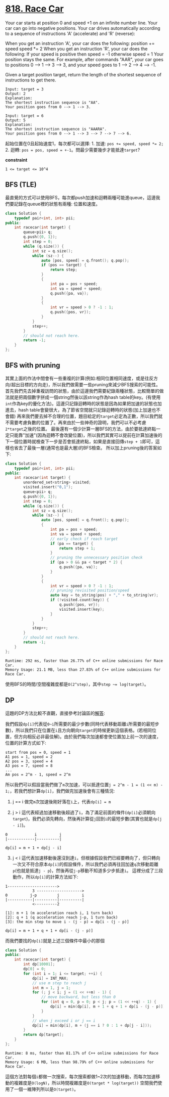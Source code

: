 # [818. Race Car](https://leetcode.com/problems/race-car/)

Your car starts at position 0 and speed +1 on an infinite number line. Your car can go into negative positions. Your car drives automatically according to a sequence of instructions 'A' (accelerate) and 'R' (reverse):

When you get an instruction 'A', your car does the following:
position += speed
speed *= 2
When you get an instruction 'R', your car does the following:
If your speed is positive then speed = -1
otherwise speed = 1
Your position stays the same.
For example, after commands "AAR", your car goes to positions 0 --> 1 --> 3 --> 3, and your speed goes to 1 --> 2 --> 4 --> -1.

Given a target position target, return the length of the shortest sequence of instructions to get there.

```
Input: target = 3
Output: 2
Explanation: 
The shortest instruction sequence is "AA".
Your position goes from 0 --> 1 --> 3.
```

```
Input: target = 6
Output: 5
Explanation: 
The shortest instruction sequence is "AAARA".
Your position goes from 0 --> 1 --> 3 --> 7 --> 7 --> 6.
```

起始位置在0且起始速度1，每次都可以選擇: 1. 加速: `pos += speed, speed *= 2;` 2. 迴轉: `pos = pos, speed = +-1`。問最少需要幾步才能抵達`target`?

**constraint**
```
1 <= target <= 10^4
```

## BFS (TLE)
最直覺的方式可以使用BFS，每次都push加速和迴轉兩種可能進queue，這邊我們要記錄在queue裡的狀態有兩種: 位置和速度。

```cpp
class Solution {
    typedef pair<int, int> pii;
public:
    int racecar(int target) {
        queue<pii> q;
        q.push({0, 1});
        int step = 0;
        while (q.size()) {
            int sz = q.size();
            while (sz--) {
                auto [pos, speed] = q.front(); q.pop();
                if (pos == target) {
                    return step;
                }
                {
                    int pa = pos + speed;
                    int va = speed + speed;
                    q.push({pa, va});
                }
                {
                    int vr = speed > 0 ? -1 : 1;
                    q.push({pos, vr});
                }
            }
            step++;
        }
        // should not reach here.
        return -1;
    }
};
```

## BFS with pruning
其實上面的作法中間會有一些重複的計算(例如:相同位置相同速度，或是往反方向/超出目標的方向走)，所以我們做需要一些pruning來減少BFS搜索的可能性。
首先我們先去掉重複訪問的狀態，由於這邊我們需要紀錄兩種狀態，比較簡單的做法就是把兩個數字拼成一個string然後以該string作為hash table的key。(有使用`int`作為key的優化方法)。這邊只記錄迴轉時的狀態是因為如果把加速的狀態也加進去，hash table會變很大，為了節省空間就只記錄迴轉時的狀態(加上加速也不會錯)
再來我們要去掉不合理的位置，題目給定的`target`必定為正數，所以我們就不需要考慮負數的位置了。再來由於一些神奇的證明，我們可以不必考慮`2*target`之後的位置。
最後還有一個少計算一層BFS的方法，由於要抵達終點一定只能靠"加速"(因為迴轉不會改變位置)，所以我們其實可以提前在計算加速後的下一個位置時就檢查下一步是否會抵達終點，如果是直接回傳`step + 1`即可，這樣也省去了最後一層(通常也是最大層)的BFS檢查。
所以加上pruning後的答案如下:
```cpp
class Solution {
    typedef pair<int, int> pii;
public:
    int racecar(int target) {
        unordered_set<string> visited;
        visited.insert("0,1");
        queue<pii> q;
        q.push({0, 1});
        int step = 0;
        while (q.size()) {
            int sz = q.size();
            while (sz--) {
                auto [pos, speed] = q.front(); q.pop();
                {
                    int pa = pos + speed;
                    int va = speed + speed;
                    // early check if reach target
                    if (pa == target) {
                        return step + 1;
                    }
                    // pruning the unnecessary position check
                    if (pa > 0 && pa < target * 2) {
                        q.push({pa, va});
                    }
                }
                {
                    int vr = speed > 0 ? -1 : 1;
                    // pruning revisited position/speed
                    auto key = to_string(pos) + "," + to_string(vr);
                    if (!visited.count(key)) {
                        q.push({pos, vr});
                        visited.insert(key);
                    }
                }
            }
            step++;
        }
        // should not reach here.
        return -1;
    }
};
```

```
Runtime: 292 ms, faster than 26.77% of C++ online submissions for Race Car.
Memory Usage: 21.1 MB, less than 27.83% of C++ online submissions for Race Car.
```
使用BFS的時間/空間複雜度都是`O(2^step)`，其中`step ~= log(target)`。

## DP
這題的DP方法比較不直觀，直接參考討論區的[解答](https://leetcode.com/problems/race-car/discuss/124326/Summary-of-the-BFS-and-DP-solutions-with-intuitive-explanation):

我們假設`dp[i]`代表從`0~i`所需要的最少步數(同時代表移動距離`i`所需要的最短步數)，所以我們只在位置在`i`且方向朝向`target`的時候更新這個表格。(若相同位置，但方向相反必非最佳解)。由於我們每次加速都會使位置加上前一次的速度，位置的計算方式如下:
```
start from pos = 0, speed = 1
A1 pos = 1, speed = 2
A2 pos = 3, speed = 4
A3 pos = 7, speed = 8
...
Am pos = 2^m - 1, speed = 2^m
```
所以我們可以假設當我們做了`m`次加速，可以抵達位置`j = 2^m - 1 = (1 << m) - 1;`，若我們想計算`dp[i]`，我們做完加速後會有三種情況:
1. j == i
做完`m`次加速後剛好落在`i`上，代表`dp[i] = m`

2. j > i
這代表經過加速移動後超過了`i`，為了滿足前面的條件(`dp[i]`必須朝向`target`)，我們必須先轉向，然後再計算從`j`回到`i`的最短步數(其實也就是`dp[j - i]`)。
```
0            i          j
|------------|----------|
```
```
dp[i] = m + 1 + dp[j - i]
```

3. j < i
這代表加速移動後還沒到達`i`，但根據假設我們已經要轉向了，但只轉向一次又不符合原本`dp[i]`的假設條件，所以我們必須再往回加速`q`次移動距離`p`(也就是抵達`j - p`)，然後再從`j-p`移動不知道多少步抵達`i`。
這裡分成了三段動作，所以`dp[i]`的計算方法如下:
```
1---------------------->
            3 -------------------->
0          j-p         j          i
|-----------|----------|----------|
            <----------2
```

```
[1]: m + 1 (m acceleration reach i, 1 turn back)
[2]: q + 1 (q acceleration reach j-p, 1 turn back)
[3]: the min step to move i - (j - p) = dp[i - (j - p)]

dp[i] = m + 1 + q + 1 + dp[i - (j - p)]
```
而我們要找的`dp[i]`就是上述三個條件中最小的那個

```cpp
class Solution {
public:
    int racecar(int target) {
        int dp[10001];
        dp[0] = 0;
        for (int i = 1; i <= target; ++i) {
            dp[i] = INT_MAX;
            // use m step to reach j
            int m = 1, j = 1;
            for (; j < i; j = (1 << ++m) - 1) {
                // move backward, but less than 0
                for (int q = 0, p = 0; p < j; p = (1 << ++q) - 1) {
                    dp[i] = min(dp[i], m + 1 + q + 1 + dp[i - (j - p)]);
                }
            }
            // when j exceed i or j == i
            dp[i] = min(dp[i], m + (j == i ? 0 : 1 + dp[j - i]));
        }
        return dp[target];
    }
};
```

```
Runtime: 8 ms, faster than 81.17% of C++ online submissions for Race Car.
Memory Usage: 6 MB, less than 98.79% of C++ online submissions for Race Car.
```
這個方法對每個`i`都做一次搜索，每次搜索都做1~2次的加速移動，而每次加速移動的複雜度是`O(logN)`，所以時間複雜度是`O(target * log(target))`
空間我們使用了一個一維陣列所以是`O(target)`。
